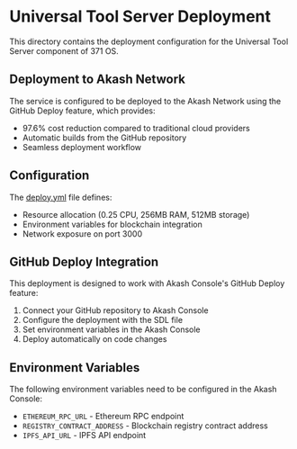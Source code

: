 # Universal Tool Server Deployment

This directory contains the deployment configuration for the Universal Tool Server component of 371 OS.

## Deployment to Akash Network

The service is configured to be deployed to the Akash Network using the GitHub Deploy feature, which provides:

- 97.6% cost reduction compared to traditional cloud providers
- Automatic builds from the GitHub repository
- Seamless deployment workflow

## Configuration

The [deploy.yml](deploy.yml) file defines:

- Resource allocation (0.25 CPU, 256MB RAM, 512MB storage)
- Environment variables for blockchain integration
- Network exposure on port 3000

## GitHub Deploy Integration

This deployment is designed to work with Akash Console's GitHub Deploy feature:

1. Connect your GitHub repository to Akash Console
2. Configure the deployment with the SDL file
3. Set environment variables in the Akash Console
4. Deploy automatically on code changes

## Environment Variables

The following environment variables need to be configured in the Akash Console:

- `ETHEREUM_RPC_URL` - Ethereum RPC endpoint
- `REGISTRY_CONTRACT_ADDRESS` - Blockchain registry contract address
- `IPFS_API_URL` - IPFS API endpoint
